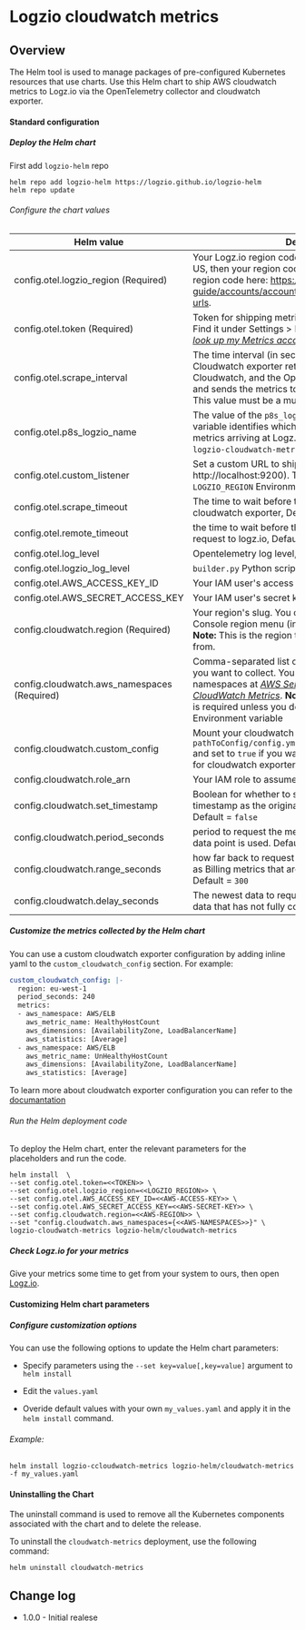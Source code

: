 
# Logzio cloudwatch metrics

##  Overview
The Helm tool is used to manage packages of pre-configured Kubernetes resources that use charts.
Use this Helm chart to ship AWS cloudwatch metrics to Logz.io via the OpenTelemetry collector and cloudwatch exporter.

#### Standard configuration

##### Deploy the Helm chart
First add `logzio-helm` repo
```shell
helm repo add logzio-helm https://logzio.github.io/logzio-helm
helm repo update
````

###### Configure the chart values

| Helm value | Description |
|---|---|
| config.otel.logzio_region (Required)| Your Logz.io region code. For example if your region is US, then your region code is `us`. You can find your region code here: https://docs.logz.io/user-guide/accounts/account-region.html#regions-and-urls. |
| config.otel.token (Required)| Token for shipping metrics to your Logz.io account. Find it under Settings > Manage accounts. [_How do I look up my Metrics account token?_](/user-guide/accounts/finding-your-metrics-account-token/) |
| config.otel.scrape_interval | The time interval (in seconds) during which the Cloudwatch exporter retrieves metrics from Cloudwatch, and the Opentelemtry collector scrapes and sends the metrics to Logz.io. Default = `300`.   **Note:** This value must be a multiple of 60.|
| config.otel.p8s_logzio_name | The value of the `p8s_logzio_name` external label. This variable identifies which Prometheus environment the metrics arriving at Logz.io came from. Default = `logzio-cloudwatch-metrics`.  |
| config.otel.custom_listener | Set a custom URL to ship metrics to (for example, http://localhost:9200). This overrides the `LOGZIO_REGION` Environment variable. |
| config.otel.scrape_timeout | The time to wait before throttling a scrape request to cloudwatch exporter, Default = `120`|
| config.otel.remote_timeout | the time to wait before throttling remote write post request to logz.io, Default = `120`|
| config.otel.log_level | Opentelemetry log level, Default = `debug` |
| config.otel.logzio_log_level | `builder.py` Python script log level. Default = `info` |
| config.otel.AWS_ACCESS_KEY_ID | Your IAM user's access key ID. |
| config.otel.AWS_SECRET_ACCESS_KEY | Your IAM user's secret key. |
| config.cloudwatch.region (Required) | Your region's slug. You can find this in the AWS Console region menu (in the top menu, to the right).  **Note:** This is the region that you will collect metrics from. |
| config.cloudwatch.aws_namespaces (Required) | Comma-separated list of namespaces of the metrics you want to collect. You can find a complete list of namespaces at [_AWS Services That Publish CloudWatch Metrics_](https://docs.aws.amazon.com/AmazonCloudWatch/latest/monitoring/aws-services-cloudwatch-metrics.html).   **Note:** This Environment variable is required unless you define the `CUSTOM_CONFIG` Environment variable |
| config.cloudwatch.custom_config | Mount your cloudwatch exporter configuration file `-v pathToConfig/config.yml:config_files/cloudwatch.yml` and set to `true` if you want to use custom configuration for cloudwatch exporter, Default = `false` |
| config.cloudwatch.role_arn | Your IAM role to assume. |
| config.cloudwatch.set_timestamp | Boolean for whether to set the Prometheus metric timestamp as the original Cloudwatch timestamp. Default = `false` |
| config.cloudwatch.period_seconds | period to request the metric for. Only the most recent data point is used. Default = `300` |
| config.cloudwatch.range_seconds | how far back to request data for. Useful for cases such as Billing metrics that are only set every few hours. Default = `300` |
| config.cloudwatch.delay_seconds | The newest data to request. Used to avoid collecting data that has not fully converged. Default = `300` |

##### Customize the metrics collected by the Helm chart

You can use a custom cloudwatch exporter configuration by adding inline yaml to the `custom_cloudwatch_config` section. For example:
```yaml
custom_cloudwatch_config: |-
  region: eu-west-1
  period_seconds: 240
  metrics:
  - aws_namespace: AWS/ELB
    aws_metric_name: HealthyHostCount
    aws_dimensions: [AvailabilityZone, LoadBalancerName]
    aws_statistics: [Average]
  - aws_namespace: AWS/ELB
    aws_metric_name: UnHealthyHostCount
    aws_dimensions: [AvailabilityZone, LoadBalancerName]
    aws_statistics: [Average]
```
To learn more about cloudwatch exporter configuration you can refer to the [documantation](https://github.com/prometheus/cloudwatch_exporter#configuration)

###### Run the Helm deployment code 
To deploy the Helm chart, enter the relevant parameters for the placeholders and run the code.

```
helm install  \
--set config.otel.token=<<TOKEN>> \
--set config.otel.logzio_region=<<LOGZIO_REGION>> \
--set config.otel.AWS_ACCESS_KEY_ID=<<AWS-ACCESS-KEY>> \
--set config.otel.AWS_SECRET_ACCESS_KEY=<<AWS-SECRET-KEY>> \
--set config.cloudwatch.region=<<AWS-REGION>> \
--set "config.cloudwatch.aws_namespaces={<<AWS-NAMESPACES>>}" \
logzio-cloudwatch-metrics logzio-helm/cloudwatch-metrics
```

##### Check Logz.io for your metrics

Give your metrics some time to get from your system to ours, then open [Logz.io](https://app.logz.io/).


####  Customizing Helm chart parameters


##### Configure customization options

You can use the following options to update the Helm chart parameters: 

* Specify parameters using the `--set key=value[,key=value]` argument to `helm install`

* Edit the `values.yaml`

* Overide default values with your own `my_values.yaml` and apply it in the `helm install` command. 

###### Example:

```
helm install logzio-ccloudwatch-metrics logzio-helm/cloudwatch-metrics -f my_values.yaml 
```

#### Uninstalling the Chart

The uninstall command is used to remove all the Kubernetes components associated with the chart and to delete the release.  

To uninstall the `cloudwatch-metrics` deployment, use the following command:

```shell
helm uninstall cloudwatch-metrics
```


## Change log

* 1.0.0 - Initial realese
